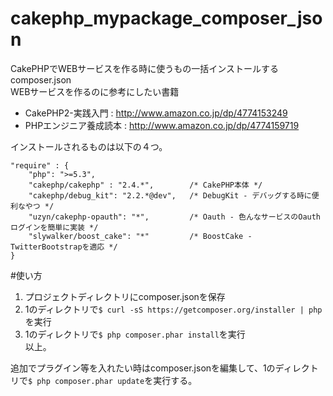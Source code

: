 cakephp_mypackage_composer_json
===============================

CakePHPでWEBサービスを作る時に使うもの一括インストールするcomposer.json  
WEBサービスを作るのに参考にしたい書籍  
* CakePHP2-実践入門 : <http://www.amazon.co.jp/dp/4774153249>  
* PHPエンジニア養成読本 : <http://www.amazon.co.jp/dp/4774159719>  

インストールされるものは以下の４つ。
````
"require" : {
    "php": ">=5.3",
    "cakephp/cakephp" : "2.4.*",        /* CakePHP本体 */
    "cakephp/debug_kit": "2.2.*@dev",   /* DebugKit - デバッグする時に便利なやつ */
    "uzyn/cakephp-opauth": "*",         /* Oauth - 色んなサービスのOauthログインを簡単に実装 */
    "slywalker/boost_cake": "*"         /* BoostCake - TwitterBootstrapを適応 */
}
````

#使い方  
1. プロジェクトディレクトリにcomposer.jsonを保存  
2. 1のディレクトリで`$ curl -sS https://getcomposer.org/installer | php`を実行  
3. 1のディレクトリで`$ php composer.phar install`を実行  
以上。  

追加でプラグイン等を入れたい時はcomposer.jsonを編集して、1のディレクトリで`$ php composer.phar update`を実行する。
